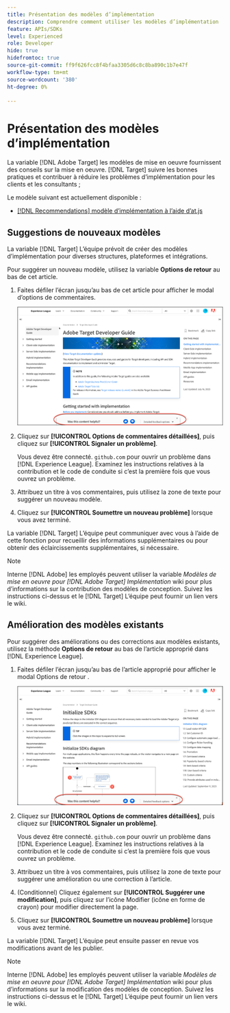 ```yaml
---
title: Présentation des modèles d’implémentation
description: Comprendre comment utiliser les modèles d’implémentation
feature: APIs/SDKs
level: Experienced
role: Developer
hide: true
hidefromtoc: true
source-git-commit: ff9f626fcc8f4bfaa3305d6c8c8ba890c1b7e47f
workflow-type: tm+mt
source-wordcount: '380'
ht-degree: 0%

---
```


# Présentation des modèles d’implémentation

La variable [!DNL Adobe Target] les modèles de mise en oeuvre fournissent des conseils sur la mise en oeuvre. [!DNL Target] suivre les bonnes pratiques et contribuer à réduire les problèmes d’implémentation pour les clients et les consultants ;

Le modèle suivant est actuellement disponible :

* [[!DNL Recommendations] modèle d’implémentation à l’aide d’at.js](/help/dev/patterns/recs-atjs/recs-implementation-pattern-atjs.md)

## Suggestions de nouveaux modèles

La variable [!DNL Target] L’équipe prévoit de créer des modèles d’implémentation pour diverses structures, plateformes et intégrations.

Pour suggérer un nouveau modèle, utilisez la variable **Options de retour** au bas de cet article.

1. Faites défiler l’écran jusqu’au bas de cet article pour afficher le modal d’options de commentaires.

   ![Modèle d’options de retour dans Experience League](/help/dev/patterns/assets/feedback-options.png)

1. Cliquez sur **[!UICONTROL Options de commentaires détaillées]**, puis cliquez sur **[!UICONTROL Signaler un problème]**.

   Vous devez être connecté. `github.com` pour ouvrir un problème dans [!DNL Experience League]. Examinez les instructions relatives à la contribution et le code de conduite si c’est la première fois que vous ouvrez un problème.

1. Attribuez un titre à vos commentaires, puis utilisez la zone de texte pour suggérer un nouveau modèle.

1. Cliquez sur **[!UICONTROL Soumettre un nouveau problème]** lorsque vous avez terminé.

La variable [!DNL Target] L’équipe peut communiquer avec vous à l’aide de cette fonction pour recueillir des informations supplémentaires ou pour obtenir des éclaircissements supplémentaires, si nécessaire.

>[!NOTE]
>
>Interne [!DNL Adobe] les employés peuvent utiliser la variable *Modèles de mise en oeuvre pour [!DNL Adobe Target] Implémentation* wiki pour plus d’informations sur la contribution des modèles de conception. Suivez les instructions ci-dessus et le [!DNL Target] L’équipe peut fournir un lien vers le wiki.

## Amélioration des modèles existants

Pour suggérer des améliorations ou des corrections aux modèles existants, utilisez la méthode **Options de retour** au bas de l’article approprié dans [!DNL Experience League].

1. Faites défiler l’écran jusqu’au bas de l’article approprié pour afficher le modal Options de retour .

   ![Fenêtre modale d’options de retour dans Experience League](/help/dev/patterns/assets/feedback-options-2.png)

1. Cliquez sur **[!UICONTROL Options de commentaires détaillées]**, puis cliquez sur **[!UICONTROL Signaler un problème]**.

   Vous devez être connecté. `github.com` pour ouvrir un problème dans [!DNL Experience League]. Examinez les instructions relatives à la contribution et le code de conduite si c’est la première fois que vous ouvrez un problème.

1. Attribuez un titre à vos commentaires, puis utilisez la zone de texte pour suggérer une amélioration ou une correction à l’article.

1. (Conditionnel) Cliquez également sur **[!UICONTROL Suggérer une modification]**, puis cliquez sur l’icône Modifier (icône en forme de crayon) pour modifier directement la page.

1. Cliquez sur **[!UICONTROL Soumettre un nouveau problème]** lorsque vous avez terminé.

La variable [!DNL Target] L’équipe peut ensuite passer en revue vos modifications avant de les publier.

>[!NOTE]
>
>Interne [!DNL Adobe] les employés peuvent utiliser la variable *Modèles de mise en oeuvre pour [!DNL Adobe Target] Implémentation* wiki pour plus d’informations sur la modification des modèles de conception. Suivez les instructions ci-dessus et le [!DNL Target] L’équipe peut fournir un lien vers le wiki.













